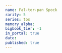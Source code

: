 ```yaml
---
name: Fal-tor-pan Spock
rarity: 5
series: tos
memory_alpha:
bigbook_tier: -1
in_portal: true
date:
published: true
---
```



